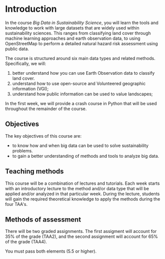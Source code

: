 # Introduction

In the course *Big Data in Sustainability Science*, you will learn the tools and knowledge to work with large datasets that are widely used within sustainability sciences. This ranges from classifying land cover through machine learning approaches and earth observation data, to using OpenStreetMap to perform a detailed natural hazard risk assessment using public data.

The course is structured around six main data types and related methods. Specifically, we will:

1. better understand how you can use Earth Observation data to classify land cover.
2. understand how to use open-source and Volunteered geographic information (VGI);
3. understand how public information can be used to value landscapes;

In the first week, we will provide a crash course in Python that will be used throughout the remainder of the course. 

## Objectives
The key objectives of this course are:
* to know how and when big data can be used to solve sustainability problems.
* to gain a better understanding of methods and tools to analyze big data.

## Teaching methods
This course will be a combination of lectures and tutorials. Each week starts with an introductory lecture to the method and/or data type that will be applied and/or analyzed in that particular week. During the lecture, students will gain the required theoretical knowledge to apply the methods during the four TAA's. 

## Methods of assessment
There will be two graded assignments. The first assigment will account for 35% of the grade (TAA2), and the second assignment will account for 65% of the grade (TAA4). 

You must pass both elements (5.5 or higher). 
